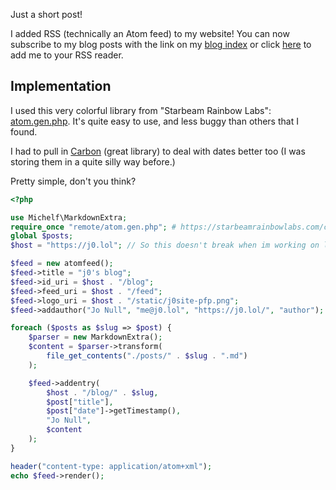 Just a short post!

I added RSS (technically an Atom feed) to my website!
You can now subscribe to my blog posts with the link on my [blog index](/blog)
or click [here](/feed) to add me to your RSS reader.

## Implementation

I used this very colorful library from "Starbeam Rainbow Labs": [atom.gen.php](https://starbeamrainbowlabs.com/code/phpatomgenerator/).
It's quite easy to use, and less buggy than others that I found.

I had to pull in [Carbon](https://github.com/briannesbitt/Carbon) (great library) to deal with dates better too
(I was storing them in a quite silly way before.)

Pretty simple, don't you think?
```php
<?php

use Michelf\MarkdownExtra;
require_once "remote/atom.gen.php"; # https://starbeamrainbowlabs.com/code/phpatomgenerator/
global $posts;
$host = "https://j0.lol"; // So this doesn't break when im working on localhost

$feed = new atomfeed();
$feed->title = "j0's blog";
$feed->id_uri = $host . "/blog";
$feed->feed_uri = $host . "/feed";
$feed->logo_uri = $host . "/static/j0site-pfp.png";
$feed->addauthor("Jo Null", "me@j0.lol", "https://j0.lol/", "author");

foreach ($posts as $slug => $post) {
    $parser = new MarkdownExtra();
    $content = $parser->transform(
        file_get_contents("./posts/" . $slug . ".md")
    );

    $feed->addentry(
        $host . "/blog/" . $slug,
        $post["title"],
        $post["date"]->getTimestamp(),
        "Jo Null",
        $content
    );
}

header("content-type: application/atom+xml");
echo $feed->render();
```
